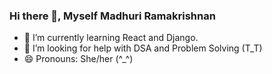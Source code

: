 ### Hi there 👋, Myself Madhuri Ramakrishnan

<!--
**madhhuurrii/madhhuurrii** is a ✨ _special_ ✨ repository because its `README.md` (this file) appears on your GitHub profile.

Here are some ideas to get you started:

- 🔭 I’m currently working on ...
- 🌱 I’m currently learning ...
- 👯 I’m looking to collaborate on ...
- 🤔 I’m looking for help with ...
- 💬 Ask me about ...
- 📫 How to reach me: ...
- 😄 Pronouns: ...
- ⚡ Fun fact: ...
-->
- 🌱 I’m currently learning React and Django.
- 🤔 I’m looking for help with DSA and Problem Solving (T_T) 
- 😄 Pronouns: She/her (^_^)

